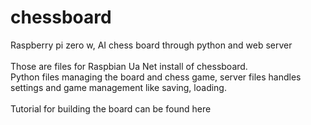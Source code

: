 # chessboard
Raspberry pi zero w, AI chess board through python and web server
<br/><br/>
Those are files for Raspbian Ua Net install of chessboard.<br/>
Python files managing the board and chess game, server files handles settings and game management like saving, loading.
<br/><br/>
Tutorial for building the board can be found here
